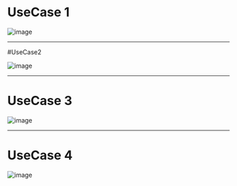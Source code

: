 # UseCase 1

![image](https://user-images.githubusercontent.com/49024958/114796818-ce99b080-9dcc-11eb-87b6-05e6fca45dc7.png)

<hr>

#UseCase2

![image](https://user-images.githubusercontent.com/49024958/114796779-b32ea580-9dcc-11eb-8952-c4241540526c.png)

<hr>

# UseCase 3

![image](https://user-images.githubusercontent.com/55435898/114798902-6dc0a700-9dd1-11eb-865f-50cacb9360cb.png)


<hr>

# UseCase 4
![image](https://user-images.githubusercontent.com/55435898/114750331-d89cbe80-9d8e-11eb-934d-eeb3aacbc418.png)
